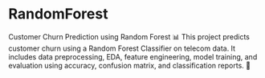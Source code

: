 # RandomForest
Customer Churn Prediction using Random Forest 📊 This project predicts customer churn using a Random Forest Classifier on telecom data. It includes data preprocessing, EDA, feature engineering, model training, and evaluation using accuracy, confusion matrix, and classification reports. 🚀
